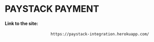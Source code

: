 # PAYSTACK PAYMENT

#### Link to the site: 
                        https://paystack-integration.herokuapp.com/